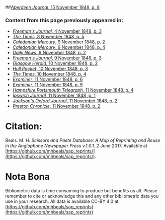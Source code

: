 ##[*Aberdeen Journal*, 15 November 1848, p. 8](https://mhbeals.github.io/sap_html/Aberdeen-Journal/Aberdeen-Journal-15-November-1848-p-8)

### Content from this page previously appeared in:
+ [*Freeman's Journal*, 4 November 1848, p. 3](https://mhbeals.github.io/sap_html/Freeman's-Journal/Freeman's-Journal-4-November-1848-p-3)
+ [*The Times*, 8 November 1848, p. 5](https://mhbeals.github.io/sap_html/The-Times/The-Times-8-November-1848-p-5)
+ [*Caledonian Mercury*, 9 November 1848, p. 2](https://mhbeals.github.io/sap_html/Caledonian-Mercury/Caledonian-Mercury-9-November-1848-p-2)
+ [*Caledonian Mercury*, 9 November 1848, p. 4](https://mhbeals.github.io/sap_html/Caledonian-Mercury/Caledonian-Mercury-9-November-1848-p-4)
+ [*Daily News*, 9 November 1848, p. 2](https://mhbeals.github.io/sap_html/Daily-News/Daily-News-9-November-1848-p-2)
+ [*Freeman's Journal*, 9 November 1848, p. 3](https://mhbeals.github.io/sap_html/Freeman's-Journal/Freeman's-Journal-9-November-1848-p-3)
+ [*Glasgow Herald*, 10 November 1848, p. 2](https://mhbeals.github.io/sap_html/Glasgow-Herald/Glasgow-Herald-10-November-1848-p-2)
+ [*Hull Packet*, 10 November 1848, p. 3](https://mhbeals.github.io/sap_html/Hull-Packet/Hull-Packet-10-November-1848-p-3)
+ [*The Times*, 10 November 1848, p. 4](https://mhbeals.github.io/sap_html/The-Times/The-Times-10-November-1848-p-4)
+ [*Examiner*, 11 November 1848, p. 6](https://mhbeals.github.io/sap_html/Examiner/Examiner-11-November-1848-p-6)
+ [*Examiner*, 11 November 1848, p. 9](https://mhbeals.github.io/sap_html/Examiner/Examiner-11-November-1848-p-9)
+ [*Hampshire Portsmouth Telegraph*, 11 November 1848, p. 4](https://mhbeals.github.io/sap_html/Hampshire-Portsmouth-Telegraph/Hampshire-Portsmouth-Telegraph-11-November-1848-p-4)
+ [*Ipswich Journal*, 11 November 1848, p. 1](https://mhbeals.github.io/sap_html/Ipswich-Journal/Ipswich-Journal-11-November-1848-p-1)
+ [*Jackson's Oxford Journal*, 11 November 1848, p. 2](https://mhbeals.github.io/sap_html/Jackson's-Oxford-Journal/Jackson's-Oxford-Journal-11-November-1848-p-2)
+ [*Preston Chronicle*, 11 November 1848, p. 2](https://mhbeals.github.io/sap_html/Preston-Chronicle/Preston-Chronicle-11-November-1848-p-2)
                    
# Citation: 

Beals. M. H. *Scissors and Paste Database: A Map of Reprinting and Reuse in the Anglophone Newspaper Press v.1.0.1.* 2 June 2017. Available at [https://github.com/mhbeals/sap_reprints/](https://github.com/mhbeals/sap_reprints/). 
                    
# Nota Bona

Bibliometric data is time consuming to produce but benefits us all. Please remember to cite or acknowledge this and any other bibliometric data you use in your research. All data is available CC-BY 4.0 at [https://github.com/mhbeals/sap_reprints](https://github.com/mhbeals/sap_reprints)